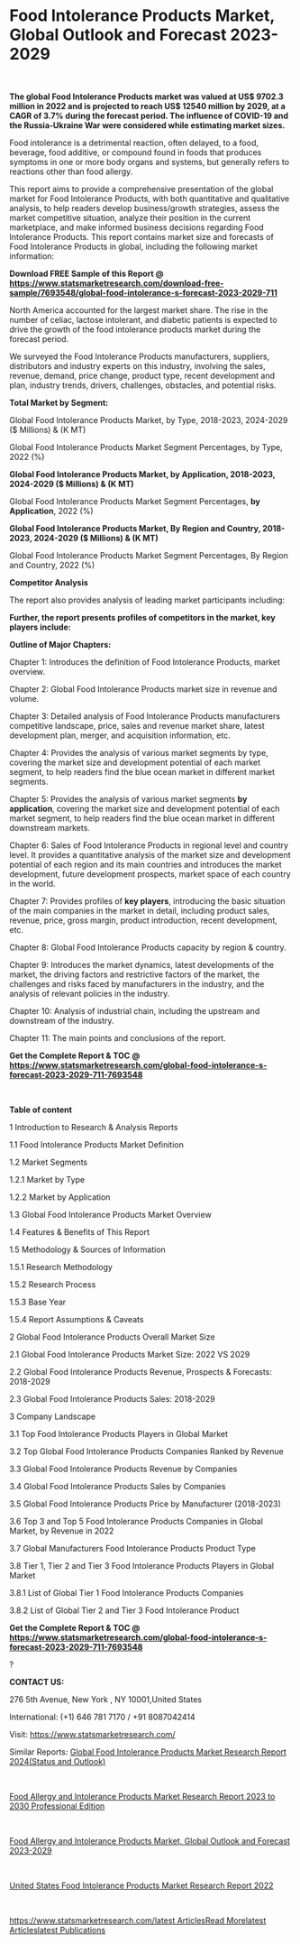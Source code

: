 <h1>Food Intolerance Products Market, Global Outlook and Forecast 2023-2029</h1><br/><p><strong>The global Food Intolerance Products market was valued at US$ 9702.3 million in 2022 and is projected to reach US$ 12540 million by 2029, at a <strong>CAGR</strong> of 3.7% during the forecast period. The influence of COVID-19 and the Russia-Ukraine War were considered while estimating market sizes.</strong></p>
 
 
 
 <p>Food intolerance is a detrimental reaction, often delayed, to a food, beverage, food additive, or compound found in foods that produces symptoms in one or more body organs and systems, but generally refers to reactions other than food allergy.</p>
 
 
 
 <p>This report aims to provide a comprehensive presentation of the global market for Food Intolerance Products, with both quantitative and qualitative analysis, to help readers develop business/growth strategies, assess the market competitive situation, analyze their position in the current marketplace, and make informed business decisions regarding Food Intolerance Products. This report contains market size and forecasts of Food Intolerance Products in global, including the following market information:</p>
 
 
 
 <p><strong>Download FREE Sample of this Report @ <a href="https://www.statsmarketresearch.com/download-free-sample/7693548/global-food-intolerance-s-forecast-2023-2029-711">https://www.statsmarketresearch.com/download-free-sample/7693548/global-food-intolerance-s-forecast-2023-2029-711</a></strong></p>
 
 
 
 <p>North America accounted for the largest market share. The rise in the number of celiac, lactose intolerant, and diabetic patients is expected to drive the growth of the food intolerance products market during the forecast period.</p>
 
 
 
 <p>We surveyed the Food Intolerance Products manufacturers, suppliers, distributors and industry experts on this industry, involving the sales, revenue, demand, price change, product type, recent development and plan, industry trends, drivers, challenges, obstacles, and potential risks.</p>
 
 
 
 <p><strong>Total Market by Segment:</strong></p>
 
 
 
 <p>Global Food Intolerance Products Market, by Type, 2018-2023, 2024-2029 ($ Millions) & (K MT)</p>
 
 
 
 <p>Global Food Intolerance Products Market Segment Percentages, by Type, 2022 (%)</p>
 
 
 
 <p><strong>Global Food Intolerance Products Market, <strong>by Application</strong>, 2018-2023, 2024-2029 ($ Millions) & (K MT)</strong></p>
 
 
 
 <p>Global Food Intolerance Products Market Segment Percentages, <strong>by Application</strong>, 2022 (%)</p>
 
 
 
 <p><strong>Global Food Intolerance Products Market, By Region and Country, 2018-2023, 2024-2029 ($ Millions) & (K MT)</strong></p>
 
 
 
 <p>Global Food Intolerance Products Market Segment Percentages, By Region and Country, 2022 (%)</p>
 
 
 
 <p><strong>Competitor Analysis</strong></p>
 
 
 
 <p>The report also provides analysis of leading market participants including:</p>
 
 
 
 <p><strong>Further, the report presents profiles of competitors in the market, <strong>key players</strong> include:</strong></p>
 
 
 
 <p><strong>Outline of Major Chapters:</strong></p>
 
 
 
 <p>Chapter 1: Introduces the definition of Food Intolerance Products, market overview.</p>
 
 
 
 <p>Chapter 2: Global Food Intolerance Products market size in revenue and volume.</p>
 
 
 
 <p>Chapter 3: Detailed analysis of Food Intolerance Products manufacturers competitive landscape, price, sales and revenue market share, latest development plan, merger, and acquisition information, etc.</p>
 
 
 
 <p>Chapter 4: Provides the analysis of various market segments by type, covering the market size and development potential of each market segment, to help readers find the blue ocean market in different market segments.</p>
 
 
 
 <p>Chapter 5: Provides the analysis of various market segments <strong>by application</strong>, covering the market size and development potential of each market segment, to help readers find the blue ocean market in different downstream markets.</p>
 
 
 
 <p>Chapter 6: Sales of Food Intolerance Products in regional level and country level. It provides a quantitative analysis of the market size and development potential of each region and its main countries and introduces the market development, future development prospects, market space of each country in the world.</p>
 
 
 
 <p>Chapter 7: Provides profiles of <strong>key players</strong>, introducing the basic situation of the main companies in the market in detail, including product sales, revenue, price, gross margin, product introduction, recent development, etc.</p>
 
 
 
 <p>Chapter 8: Global Food Intolerance Products capacity by region & country.</p>
 
 
 
 <p>Chapter 9: Introduces the market dynamics, latest developments of the market, the driving factors and restrictive factors of the market, the challenges and risks faced by manufacturers in the industry, and the analysis of relevant policies in the industry.</p>
 
 
 
 <p>Chapter 10: Analysis of industrial chain, including the upstream and downstream of the industry.</p>
 
 
 
 <p>Chapter 11: The main points and conclusions of the report.</p>
 
 
 
 <div><b>Get the Complete Report & TOC @ <a href="https://www.statsmarketresearch.com/global-food-intolerance-s-forecast-2023-2029-711-7693548">https://www.statsmarketresearch.com/global-food-intolerance-s-forecast-2023-2029-711-7693548</a></b></div>
 
 
 
 <p><br />
 
 <b>Table of content</b></p>
 
 
 
 <p>1 Introduction to Research & Analysis Reports<br />
 
 1.1 Food Intolerance Products Market Definition<br />
 
 1.2 Market Segments<br />
 
 1.2.1 Market by Type<br />
 
 1.2.2 Market by Application<br />
 
 1.3 Global Food Intolerance Products Market Overview<br />
 
 1.4 Features & Benefits of This Report<br />
 
 1.5 Methodology & Sources of Information<br />
 
 1.5.1 Research Methodology<br />
 
 1.5.2 Research Process<br />
 
 1.5.3 Base Year<br />
 
 1.5.4 Report Assumptions & Caveats<br />
 
 2 Global Food Intolerance Products Overall Market Size<br />
 
 2.1 Global Food Intolerance Products Market Size: 2022 VS 2029<br />
 
 2.2 Global Food Intolerance Products Revenue, Prospects & Forecasts: 2018-2029<br />
 
 2.3 Global Food Intolerance Products Sales: 2018-2029<br />
 
 3 Company Landscape<br />
 
 3.1 Top Food Intolerance Products Players in Global Market<br />
 
 3.2 Top Global Food Intolerance Products Companies Ranked by Revenue<br />
 
 3.3 Global Food Intolerance Products Revenue by Companies<br />
 
 3.4 Global Food Intolerance Products Sales by Companies<br />
 
 3.5 Global Food Intolerance Products Price by Manufacturer (2018-2023)<br />
 
 3.6 Top 3 and Top 5 Food Intolerance Products Companies in Global Market, by Revenue in 2022<br />
 
 3.7 Global Manufacturers Food Intolerance Products Product Type<br />
 
 3.8 Tier 1, Tier 2 and Tier 3 Food Intolerance Products Players in Global Market<br />
 
 3.8.1 List of Global Tier 1 Food Intolerance Products Companies<br />
 
 3.8.2 List of Global Tier 2 and Tier 3 Food Intolerance Product</p>
 
 
 
 <div><b>Get the Complete Report & TOC @ <a href="https://www.statsmarketresearch.com/global-food-intolerance-s-forecast-2023-2029-711-7693548">https://www.statsmarketresearch.com/global-food-intolerance-s-forecast-2023-2029-711-7693548</a></b></div>
 
 
 
 <p>? </p>
 
 
 
 <p><b>CONTACT US:</b><br />
 
 276 5th Avenue, New York , NY 10001,United States<br />
 
 International: (+1) 646 781 7170 / +91 8087042414<br />
 
 Visit: <a href="https://www.statsmarketresearch.com/">https://www.statsmarketresearch.com/</a><br />
 
 Similar Reports: <a href="https://www.statsmarketresearch.com/global-food-intolerance-s-forecast-2023-2029-711-7693548">Global Food Intolerance Products Market Research Report 2024(Status and Outlook)</a><br />
 
 <br />
 
 <a href="https://www.statsmarketresearch.com/global-food-intolerance-s-forecast-2023-2029-711-7693548">Food Allergy and Intolerance Products Market Research Report 2023 to 2030 Professional Edition</a><br />
 
 <br />
 
 <a href="https://www.statsmarketresearch.com/global-food-intolerance-s-forecast-2023-2029-711-7693548">Food Allergy and Intolerance Products Market, Global Outlook and Forecast 2023-2029</a><br />
 
 <br />
 
 <a href="https://www.statsmarketresearch.com/global-food-intolerance-s-forecast-2023-2029-711-7693548">United States Food Intolerance Products Market Research Report 2022</a><br />
 
 <br />
 
 <a href="https://gyeongbokgung.com">https://www.statsmarketresearch.com/</a><a href="https://hallyeomaritime.com">latest Articles</a><a href="https://jingwansa.com">Read More</a><a href="https://nguoiviet.jp/">latest Articles</a><a href="https://www.intelmarketresearch.com/">latest Publications</a></p>